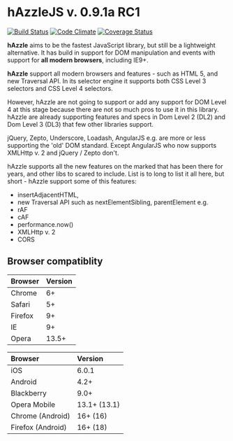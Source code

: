 # hAzzleJS v. 0.9.1a RC1
[![Build Status](https://travis-ci.org/hazzlejs/hAzzleJS.svg?branch=master)](https://travis-ci.org/hazzlejs/hAzzleJS) [![Code Climate](https://codeclimate.com/github/hazzlejs/hAzzleJS.png)](https://codeclimate.com/github/hazzlejs/hAzzleJS) [![Coverage Status](https://coveralls.io/repos/mehranhatami/hAzzleJS/badge.png?branch=master)](https://coveralls.io/r/mehranhatami/hAzzleJS?branch=master)

**hAzzle** aims to be the fastest JavaScript library, but still be a lightweight alternative. It has build in support for DOM manipulation and events with support for **all modern browsers**, including IE9+. 

**hAzzle** support all modern browsers and features - such as HTML 5, and new Traversal API. In its selector engine it supports both CSS Level 3 selectors and CSS Level 4 selectors. 

However, hAzzle are not going to support or add any support for DOM Level 4 at this stage because there are not so much pros to use it in this library. hAzzle are already supporting features and specs in Dom Level 2 (DL2) and Dom Level 3 (DL3) that few other libraries support.

jQuery, Zepto, Underscore, Loadash, AngularJS e.g. are more or less supporting the 'old' DOM standard. Except AngularJS who now supports XMLHttp v. 2 and jQuery / Zepto don't.

hAzzle supports all the new features on the marked that has been there for years, and other libs to scared to include. List is to long to list it all here, but short - hAzzle support some of this features:

- insertAdjacentHTML, 
- new Traversal API such as nextElementSibling, parentElement e.g.
- rAF
- cAF
- performance.now()
- XMLHttp v. 2
- CORS



Browser compatiblity
--------------------

<table>
<thead>
<tr>
<th id="browser" style="text-align:left;"> Browser </th>
<th id="version" style="text-align:left;"> Version </th>
</tr>
</thead>

<tbody>
<tr>
<td style="text-align:left;"> Chrome  </td>
<td style="text-align:left;">6+       </td>
</tr>

<tr>
<td style="text-align:left;"> Safari  </td>
<td style="text-align:left;">5+       </td>
</tr>

<tr>
<td style="text-align:left;"> Firefox </td>
<td style="text-align:left;">9+       </td>
</tr>

<tr>
<td style="text-align:left;"> IE      </td>
<td style="text-align:left;">9+       </td>
</tr>

<tr>
<td style="text-align:left;"> Opera   </td>
<td style="text-align:left;">13.5+    </td>
</tr>

</tbody>
</table>

<table>
<thead>
<tr>
<th id="browser" style="text-align:left;"> Browser           </th>
<th id="version" style="text-align:left;"> Version      </th>
</tr>
</thead>

<tbody>
<tr>
<td style="text-align:left;"> iOS               </td>
<td style="text-align:left;"> 6.0.1 </td>
</tr>

<tr>
<td style="text-align:left;"> Android           </td>
<td style="text-align:left;"> 4.2+         </td>
</tr>

<tr>
<td style="text-align:left;"> Blackberry        </td>
<td style="text-align:left;"> 9.0+          </td>
</tr>

<tr>
<td style="text-align:left;"> Opera Mobile      </td>
<td style="text-align:left;"> 13.1+ (13.1) </td>
</tr>

<tr>
<td style="text-align:left;"> Chrome (Android)  </td>
<td style="text-align:left;"> 16+ (16)     </td>
</tr>

<tr>
<td style="text-align:left;"> Firefox (Android) </td>
<td style="text-align:left;"> 16+ (18)     </td>
</tr>

</tbody>
</table>
